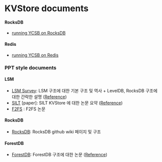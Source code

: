 # KVStore documents

#### RocksDB
- [running YCSB on RocksDB](https://github.com/Csoyee/documents/blob/master/KVStore/RocksDB_YCSB.md)

#### Redis
- [running YCSB on Redis](https://github.com/Csoyee/documents/blob/master/KVStore/Redis_YCSB.md)

### PPT style documents 
#### LSM 
- [LSM Survey](https://docs.google.com/presentation/d/1ELKk5KPP_b2ppGZn2KrX8hmFiF_kFOb3FUBWLWuXQ9I/edit?usp=sharing): LSM 구조에 대한 기본 구조 및 역사 + LevelDB, RocksDB 구조에 대한 간략한 설명 ([Reference](https://arxiv.org/abs/1812.07527))
- [SILT](https://docs.google.com/presentation/d/1JCp98ZCEXGjpiA0B9pKpu4_A6gjhbFZEHXebLP_S4bg/edit?usp=sharing) [paper]: SILT KVStore 에 대한 논문 요약 ([Reference](https://dl.acm.org/citation.cfm?id=2043558))
- [F2FS](https://docs.google.com/presentation/d/12rJsPA9XGZ4xo5wrhCKG1vIrm_axHi7RwQEahWQa8-Y/edit?usp=sharing) : F2FS 논문

#### RocksDB
- [RocksDB](https://docs.google.com/presentation/d/1RD-Ap7cuAMkNbGqSbEJ6Snswhd3HPnHPpNLEaOoiDro/edit?usp=drive_web&ouid=102662351957596312947): RocksDB github wiki 페이지  및 구조

#### ForestDB
- [ForestDB](https://docs.google.com/presentation/d/12tb7HHj4duaLRm1SxIqfsaTkZWcTNfS-UZBqL4NTVZg/edit?usp=sharing): ForestDB 구조에 대한 논문 ([Reference](https://ieeexplore.ieee.org/document/7110563))
